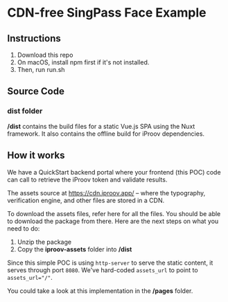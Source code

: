 # CDN-free SingPass Face Example

## Instructions

1. Download this repo
2. On macOS, install npm first if it's not installed.
3. Then, run run.sh

## Source Code

### dist folder 

**/dist** contains the build files for a static Vue.js SPA using the Nuxt framework. It also contains the offline build for iProov dependencies.

## How it works

We have a QuickStart backend portal where your frontend (this POC) code can call to retrieve the iProov token and validate results.

The assets source at https://cdn.iproov.app/ – where the typography, verification engine, and other files are stored in a CDN.

To download the assets files, refer here for all the files. You should be able to download the package from there. Here are the next steps on what you need to do:

1. Unzip the package
2. Copy the **iproov-assets** folder into **/dist**

Since this simple POC is using `http-server` to serve the static content, it serves through port `8080`. We've hard-coded `assets_url` to point to `assets_url="/"`.

You could take a look at this implementation in the **/pages** folder.
